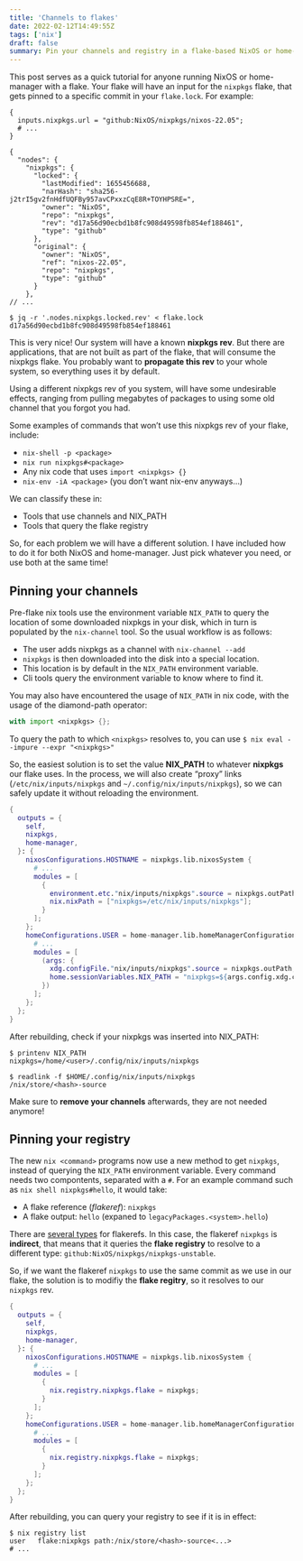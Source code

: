 ```yaml
---
title: 'Channels to flakes'
date: 2022-02-12T14:49:55Z
tags: ['nix']
draft: false
summary: Pin your channels and registry in a flake-based NixOS or home-manager installation
---
```



This post serves as a quick tutorial for anyone running NixOS or home-manager with a flake. Your flake will have an input for the `nixpkgs` flake, that gets pinned to a specific commit in your `flake.lock`. For example:

```
{
  inputs.nixpkgs.url = "github:NixOS/nixpkgs/nixos-22.05";
  # ...
}

{
  "nodes": {
    "nixpkgs": {
      "locked": {
        "lastModified": 1655456688,
        "narHash": "sha256-j2trI5gv2fnHdfUQFBy957avCPxxzCqE8R+TOYHPSRE=",
        "owner": "NixOS",
        "repo": "nixpkgs",
        "rev": "d17a56d90ecbd1b8fc908d49598fb854ef188461",
        "type": "github"
      },
      "original": {
        "owner": "NixOS",
        "ref": "nixos-22.05",
        "repo": "nixpkgs",
        "type": "github"
      }
    },
// ...

$ jq -r '.nodes.nixpkgs.locked.rev' < flake.lock
d17a56d90ecbd1b8fc908d49598fb854ef188461
```

This is very nice! Our system will have a known **nixpkgs rev**. But there are applications, that are not built as part of the flake, that will consume the nixpkgs flake. You probably want to **propagate this rev** to your whole system, so everything uses it by default.

Using a different nixpkgs rev of you system, will have some undesirable effects, ranging from pulling megabytes of packages to using some old channel that you forgot you had.

Some examples of commands that won’t use this nixpkgs rev of your flake, include:

- `nix-shell -p <package>`
- `nix run nixpkgs#<package>`
- Any nix code that uses `import <nixpkgs> {}`
- `nix-env -iA <package>` (you don’t want nix-env anyways…​)

We can classify these in:

- Tools that use channels and NIX_PATH
- Tools that query the flake registry

So, for each problem we will have a different solution. I have included how to do it for both NixOS and home-manager. Just pick whatever you need, or use both at the same time!

## Pinning your channels

Pre-flake nix tools use the environment variable `NIX_PATH` to query the location of some downloaded nixpkgs in your disk, which in turn is populated by the `nix-channel` tool. So the usual workflow is as follows:

- The user adds nixpkgs as a channel with `nix-channel --add`
- `nixpkgs` is then downloaded into the disk into a special location.
- This location is by default in the `NIX_PATH` environment variable.
- Cli tools query the environment variable to know where to find it.

You may also have encountered the usage of `NIX_PATH` in nix code, with the usage of the diamond-path operator:

```nix
with import <nixpkgs> {};
```

To query the path to which `<nixpkgs>` resolves to, you can use `$ nix eval --impure --expr "<nixpkgs>"`

So, the easiest solution is to set the value **NIX_PATH** to whatever **nixpkgs** our flake uses. In the process, we will also create “proxy” links (`/etc/nix/inputs/nixpkgs` and `~/.config/nix/inputs/nixpkgs`), so we can safely update it without reloading the environment.

```nix
{
  outputs = {
    self,
    nixpkgs,
    home-manager,
  }: {
    nixosConfigurations.HOSTNAME = nixpkgs.lib.nixosSystem {
      # ...
      modules = [
        {
          environment.etc."nix/inputs/nixpkgs".source = nixpkgs.outPath;
          nix.nixPath = ["nixpkgs=/etc/nix/inputs/nixpkgs"];
        }
      ];
    };
    homeConfigurations.USER = home-manager.lib.homeManagerConfiguration {
      # ...
      modules = [
        (args: {
          xdg.configFile."nix/inputs/nixpkgs".source = nixpkgs.outPath;
          home.sessionVariables.NIX_PATH = "nixpkgs=${args.config.xdg.configHome}/nix/inputs/nixpkgs$\{NIX_PATH:+:$NIX_PATH}";
        })
      ];
    };
  };
}
```

After rebuilding, check if your nixpkgs was inserted into NIX_PATH:

```
$ printenv NIX_PATH
nixpkgs=/home/<user>/.config/nix/inputs/nixpkgs

$ readlink -f $HOME/.config/nix/inputs/nixpkgs
/nix/store/<hash>-source
```

Make sure to **remove your channels** afterwards, they are not needed anymore!

## Pinning your registry

The new `nix <command>` programs now use a new method to get `nixpkgs`, instead of querying the `NIX_PATH` environment variable. Every command needs two compontents, separated with a `#`. For an example command such as `nix shell nixpkgs#hello`, it would take:

- A flake reference (_flakeref_): `nixpkgs`
- A flake output: `hello` (expaned to `legacyPackages.<system>.hello`)

There are [several types](https://nixos.org/manual/nix/unstable/command-ref/new-cli/nix3-flake.html#types) for flakerefs. In this case, the flakeref `nixpkgs` is **indirect**, that means that it queries the **flake registry** to resolve to a different type: `github:NixOS/nixpkgs/nixpkgs-unstable`.

So, if we want the flakeref `nixpkgs` to use the same commit as we use in our flake, the solution is to modifiy the **flake regitry**, so it resolves to our `nixpkgs` rev.

```nix
{
  outputs = {
    self,
    nixpkgs,
    home-manager,
  }: {
    nixosConfigurations.HOSTNAME = nixpkgs.lib.nixosSystem {
      # ...
      modules = [
        {
          nix.registry.nixpkgs.flake = nixpkgs;
        }
      ];
    };
    homeConfigurations.USER = home-manager.lib.homeManagerConfiguration {
      # ...
      modules = [
        {
          nix.registry.nixpkgs.flake = nixpkgs;
        }
      ];
    };
  };
}
```

After rebuilding, you can query your registry to see if it is in effect:

```
$ nix registry list
user   flake:nixpkgs path:/nix/store/<hash>-source<...>
# ...
```
